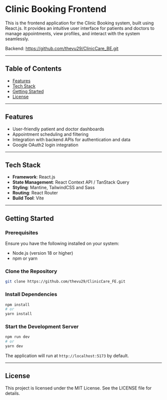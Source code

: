 # Clinic Booking Frontend

This is the frontend application for the Clinic Booking system, built using React.js. It provides an intuitive user interface for patients and doctors to manage appointments, view profiles, and interact with the system seamlessly.

Backend: https://github.com/thevu29/ClinicCare_BE.git

---

## Table of Contents
- [Features](#features)
- [Tech Stack](#tech-stack)
- [Getting Started](#getting-started)
- [License](#license)

---

## Features
- User-friendly patient and doctor dashboards
- Appointment scheduling and filtering
- Integration with backend APIs for authentication and data
- Google OAuth2 login integration

---

## Tech Stack
- **Framework**: React.js
- **State Management**: React Context API / TanStack Query
- **Styling**: Mantine, TailwindCSS and Sass
- **Routing**: React Router
- **Build Tool**: Vite

---

## Getting Started

### Prerequisites
Ensure you have the following installed on your system:
- Node.js (version 18 or higher)
- npm or yarn

### Clone the Repository
```bash
git clone https://github.com/thevu29/ClinicCare_FE.git
```

### Install Dependencies
```bash
npm install
# or
yarn install
```

### Start the Development Server
```bash
npm run dev
# or
yarn dev
```

The application will run at `http://localhost:5173` by default.

---

## License
This project is licensed under the MIT License. See the LICENSE file for details.

